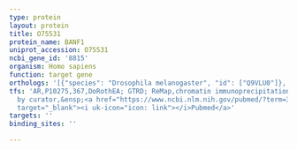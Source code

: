 ```yaml
---
type: protein
layout: protein
title: O75531
protein_name: BANF1
uniprot_accession: O75531
ncbi_gene_id: '8815'
organism: Homo sapiens
function: target gene
orthologs: '[{"species": "Drosophila melanogaster", "id": ["Q9VLU0"]}, {"species": "Caenorhabditis elegans", "id": ["Q03565"]}, {"species": "Mus musculus", "id": ["O54962"]}, {"species": "Rattus norvegicus", "id": ["Q9R1T1"]}]'
tfs: 'AR,P10275,367,DoRothEA; GTRD; ReMap,chromatin immunoprecipitation assay; inferred
  by curator,&ensp;<a href="https://www.ncbi.nlm.nih.gov/pubmed/?term=31340985%5Buid%5D+OR+29126285%5Buid%5D+OR+17721441%5Buid%5D+OR+27924024%5Buid%5D"
  target="_blank"><i uk-icon="icon: link"></i>Pubmed</a>'
targets: ''
binding_sites: ''

---
```

